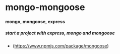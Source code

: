 # mongo-mongoose
#### mongo, mongoose, express

##### start a project with express, mongo and mongoose
* (https://www.npmjs.com/package/mongoose)
